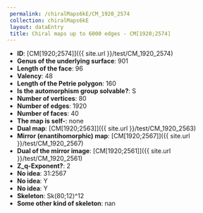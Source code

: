 ```yaml
--- 
 permalink: /chiralMaps6kE/CM_1920_2574 
 collection: chiralMaps6kE
 layout: dataEntry
 title: Chiral maps up to 6000 edges - CM[1920;2574]
---
```


- **ID**: [CM[1920;2574]]({{ site.url }}/test/CM_1920_2574)
- **Genus of the underlying surface**: 901
- **Length of the face**: 96
- **Valency**: 48
- **Length of the Petrie polygon**: 160
- **Is the automorphism group solvable?**: S
- **Number of vertices**: 80
- **Number of edges**: 1920
- **Number of faces**: 40
- **The map is self-**: none
- **Dual map**: [CM[1920;2563]]({{ site.url }}/test/CM_1920_2563)
- **Mirror (enantihomorphic) map**: [CM[1920;2567]]({{ site.url }}/test/CM_1920_2567)
- **Dual of the mirror image**: [CM[1920;2561]]({{ site.url }}/test/CM_1920_2561)
- **Z_q-Exponent?**: 2
- **No idea**:  31:2567
- **No idea**: Y
- **No idea**: Y
- **Skeleton**: Sk(80;12)^12
- **Some other kind of skeleton**: nan
